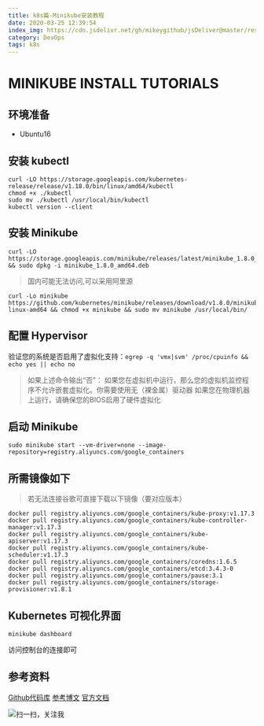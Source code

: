 ```yaml
---
title: k8s篇-Minikube安装教程
date: 2020-03-25 12:39:54
index_img: https://cdn.jsdelivr.net/gh/mikeygithub/jsDeliver@master/resource/img/minikube.jpeg
category: DevOps
tags: k8s
---
```

# MINIKUBE INSTALL TUTORIALS

## 环境准备

- Ubuntu16

## 安装 kubectl

```text
curl -LO https://storage.googleapis.com/kubernetes-release/release/v1.18.0/bin/linux/amd64/kubectl
chmod +x ./kubectl
sudo mv ./kubectl /usr/local/bin/kubectl
kubectl version --client
```

## 安装 Minikube

```text
curl -LO https://storage.googleapis.com/minikube/releases/latest/minikube_1.8.0_amd64.deb && sudo dpkg -i minikube_1.8.0_amd64.deb
```

>国内可能无法访问,可以采用阿里源

```text
curl -Lo minikube https://github.com/kubernetes/minikube/releases/download/v1.8.0/minikube-linux-amd64 && chmod +x minikube && sudo mv minikube /usr/local/bin/
```

## 配置 Hypervisor

验证您的系统是否启用了虚拟化支持：`egrep -q 'vmx|svm' /proc/cpuinfo && echo yes || echo no`

>如果上述命令输出“否”：
 如果您在虚拟机中运行，那么您的虚拟机监控程序不允许嵌套虚拟化。你需要使用无（裸金属）驱动器
 如果您在物理机器上运行，请确保您的BIOS启用了硬件虚拟化

## 启动 Minikube

`sudo minikube start --vm-driver=none --image-repository=registry.aliyuncs.com/google_containers`

## 所需镜像如下

>若无法连接谷歌可直接下载以下镜像（要对应版本）

```text
docker pull registry.aliyuncs.com/google_containers/kube-proxy:v1.17.3
docker pull registry.aliyuncs.com/google_containers/kube-controller-manager:v1.17.3
docker pull registry.aliyuncs.com/google_containers/kube-apiserver:v1.17.3
docker pull registry.aliyuncs.com/google_containers/kube-scheduler:v1.17.3
docker pull registry.aliyuncs.com/google_containers/coredns:1.6.5
docker pull registry.aliyuncs.com/google_containers/etcd:3.4.3-0
docker pull registry.aliyuncs.com/google_containers/pause:3.1
docker pull registry.aliyuncs.com/google_containers/storage-provisioner:v1.8.1
```
    
## Kubernetes 可视化界面

`minikube dashboard`

访问控制台的连接即可

## 参考资料

[Github代码库](https://github.com/AliyunContainerService/minikube)
[参考博文](https://yq.aliyun.com/articles/221687)
[官方文档](https://minikube.sigs.k8s.io/docs/start/)
<br/>


![扫一扫，关注我](https://cdn.jsdelivr.net/gh/mikeygithub/jsDeliver@master/resource/img/wechat.jpg)